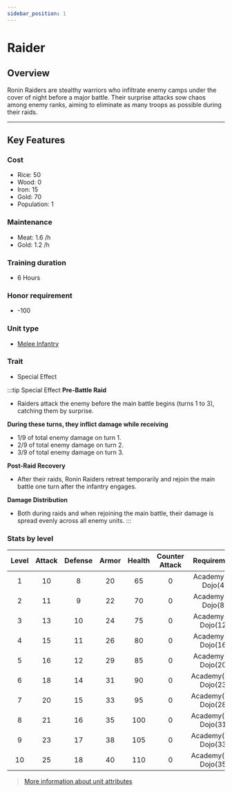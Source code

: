 ```yaml
---
sidebar_position: 1
---
```

# Raider

## Overview

Ronin Raiders are stealthy warriors who infiltrate enemy camps under the cover of night before a major battle. Their surprise attacks sow chaos among enemy ranks, aiming to eliminate as many troops as possible during their raids.

---

## Key Features

### Cost
- Rice: 50
- Wood: 0
- Iron: 15
- Gold: 70
- Population: 1

### Maintenance
- Meat: 1.6 /h
- Gold: 1.2 /h

### Training duration
- 6 Hours

### Honor requirement
- -100

### Unit type
- [Melee Infantry](../../index.md#melee-infantry)

### Trait
- Special Effect

:::tip Special Effect
**Pre-Battle Raid**
- Raiders attack the enemy before the main battle begins (turns 1 to 3), catching them by surprise.

**During these turns, they inflict damage while receiving**
- 1/9 of total enemy damage on turn 1.
- 2/9 of total enemy damage on turn 2.
- 3/9 of total enemy damage on turn 3.

**Post-Raid Recovery** 
- After their raids, Ronin Raiders retreat temporarily and rejoin the main battle one turn after the infantry engages.

**Damage Distribution**
- Both during raids and when rejoining the main battle, their damage is spread evenly across all enemy units.
:::

### Stats by level

| Level | Attack | Defense | Armor | Health | Counter Attack |      Requirement      |
| :---: | :----: | :-----: | :---: | :----: | :------------: | :-------------------: |
|   1   |   10   |    8    |  20   |   65   |       0        |  Academy(1), Dojo(4)  |
|   2   |   11   |    9    |  22   |   70   |       0        |  Academy(2), Dojo(8)  |
|   3   |   13   |   10    |  24   |   75   |       0        | Academy(4), Dojo(12)  |
|   4   |   15   |   11    |  26   |   80   |       0        | Academy(7), Dojo(16)  |
|   5   |   16   |   12    |  29   |   85   |       0        | Academy(9), Dojo(20)  |
|   6   |   18   |   14    |  31   |   90   |       0        | Academy(11), Dojo(23) |
|   7   |   20   |   15    |  33   |   95   |       0        | Academy(15), Dojo(28) |
|   8   |   21   |   16    |  35   |  100   |       0        | Academy(18), Dojo(31) |
|   9   |   23   |   17    |  38   |  105   |       0        | Academy(21), Dojo(33) |
|  10   |   25   |   18    |  40   |  110   |       0        | Academy(27), Dojo(35) |

> [More information about unit attributes](../../index.md#attributes)